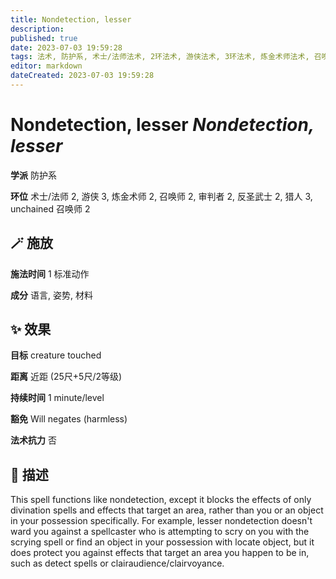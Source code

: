 ```yaml
---
title: Nondetection, lesser
description: 
published: true
date: 2023-07-03 19:59:28
tags: 法术, 防护系, 术士/法师法术, 2环法术, 游侠法术, 3环法术, 炼金术师法术, 召唤师法术, 审判者法术, 反圣武士法术, 猎人法术, unchained 召唤师法术
editor: markdown
dateCreated: 2023-07-03 19:59:28
---
```


# **Nondetection, lesser** *Nondetection, lesser*

**学派** 防护系 

**环位** 术士/法师 2, 游侠 3, 炼金术师 2, 召唤师 2, 审判者 2, 反圣武士 2, 猎人 3, unchained 召唤师 2

## 🪄 施放

**施法时间** 1 标准动作

**成分** 语言, 姿势, 材料

## ✨ 效果 

**目标** creature touched 

**距离** 近距 (25尺+5尺/2等级)  

**持续时间** 1 minute/level 

**豁免** Will negates (harmless)

**法术抗力** 否

## 📖 描述

This spell functions like nondetection, except it blocks the effects of only divination spells and effects that target an area, rather than you or an object in your possession specifically. For example, lesser nondetection doesn't ward you against a spellcaster who is attempting to scry on you with the scrying spell or find an object in your possession with locate object, but it does protect  you against effects that target an area you happen to be in, such as detect spells or clairaudience/clairvoyance.
    